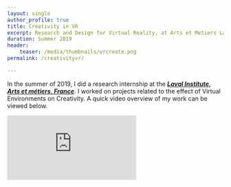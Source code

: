 ```yaml
---
layout: single
author_profile: true
title: Creativity in VR
excerpt: Research and Design for Virtual Reality, at Arts et Metiers Laval, France.
duration: Summer 2019
header:
    teaser: /media/thumbnails/vrcreate.png
permalink: /creativityvr/

---
```


In the summer of 2019, I did a research internship at the [***Laval Institute, Arts et métiers, France***](https://artsetmetiers.fr/en/institut/laval). I worked on projects related to the effect of Virtual Environments on Creativity. A quick video overview of my work can be viewed below.

<iframe class = "video" src="https://www.youtube.com/embed/AYCyLVIs5e8" frameborder="0" allow="accelerometer; autoplay; encrypted-media; gyroscope; picture-in-picture" allowfullscreen></iframe>